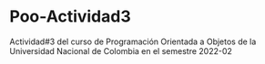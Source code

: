 # Poo-Actividad3
Actividad#3 del curso de Programación Orientada a Objetos de la Universidad Nacional de Colombia en el semestre 2022-02

